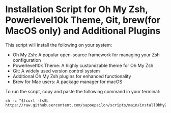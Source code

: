 # Installation Script for Oh My Zsh, Powerlevel10k Theme, Git, brew(for MacOS only) and Additional Plugins

This script will install the following on your system:

- Oh My Zsh: A popular open-source framework for managing your Zsh configuration
- Powerlevel10k Theme: A highly customizable theme for Oh My Zsh
- Git: A widely used version control system
- Additional Oh My Zsh plugins for enhanced functionality
- Brew for Mac users: A package manager for macOS

To run the script, copy and paste the following command in your terminal:

```
sh -c "$(curl -fsSL https://raw.githubusercontent.com/sapoepsilon/scripts/main/installOhMyZSH.sh)"
```